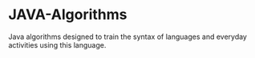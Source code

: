 # JAVA-Algorithms
Java algorithms designed to train the syntax of languages and everyday activities using this language.
